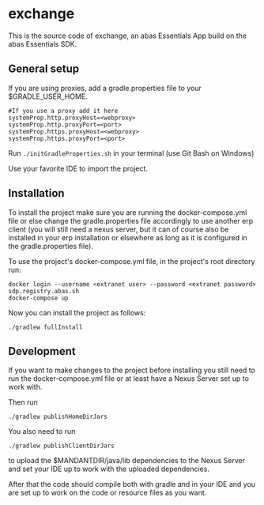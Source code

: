 # exchange
This is the source code of exchange, an abas Essentials App build on the abas Essentials SDK.

## General setup
If you are using proxies, add a gradle.properties file to your $GRADLE_USER_HOME.

```
#If you use a proxy add it here
systemProp.http.proxyHost=<webproxy>
systemProp.http.proxyPort=<port>
systemProp.https.proxyHost=<webproxy>
systemProp.https.proxyPort=<port>
```

Run `./initGradleProperties.sh` in your terminal (use Git Bash on Windows)

Use your favorite IDE to import the project.

## Installation
To install the project make sure you are running the docker-compose.yml file
or else change the gradle.properties file accordingly to use another erp client
(you will still need a nexus server, but it can of course also be installed in your erp installation
or elsewhere as long as it is configured in the gradle.properties file).

To use the project's docker-compose.yml file, in the project's root directory run:
```shell
docker login --username <extranet user> --password <extranet password> sdp.registry.abas.sh
docker-compose up
```

Now you can install the project as follows:
```shell
./gradlew fullInstall
```
## Development
If you want to make changes to the project before installing you still need to run the docker-compose.yml file
or at least have a Nexus Server set up to work with.

Then run
```shell
./gradlew publishHomeDirJars
```

You also need to run
```shell
./gradlew publishClientDirJars
```
to upload the $MANDANTDIR/java/lib dependencies to the Nexus Server and set your IDE up to work with the uploaded dependencies.

After that the code should compile both with gradle and in your IDE and you are set up to work on the code or resource files as you want.
